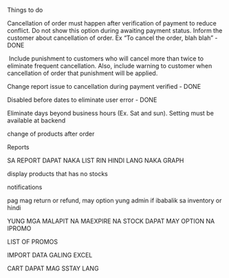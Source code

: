 Things to do

Cancellation of order must happen after verification of payment to reduce conflict. Do not show this option during awaiting payment status. Inform the customer about cancellation of order. Ex “To cancel the order, blah blah”​ - DONE

​
Include punishment to customers who will cancel more than twice to eliminate frequent cancellation. Also, include warning to customer when cancellation of order that punishment will be applied. ​

Change report issue to cancellation during payment verified​ - DONE

Disabled before dates to eliminate user error - DONE​

Eliminate days beyond business hours (Ex. Sat and sun). Setting must be available at backend

change of products after order

Reports

SA REPORT DAPAT NAKA LIST RIN HINDI LANG NAKA GRAPH

display products that has no stocks

notifications

pag mag return or refund, may option yung admin if ibabalik sa inventory or hindi

YUNG MGA MALAPIT NA MAEXPIRE NA STOCK DAPAT MAY OPTION NA IPROMO

LIST OF PROMOS

IMPORT DATA GALING EXCEL

CART DAPAT MAG SSTAY LANG
